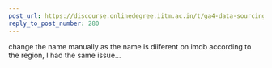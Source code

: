 ```yaml
---
post_url: https://discourse.onlinedegree.iitm.ac.in/t/ga4-data-sourcing-discussion-thread-tds-jan-2025/165959/347
reply_to_post_number: 280
---
```

change the name manually as the name is diiferent on imdb according to the region, I had the same issue…